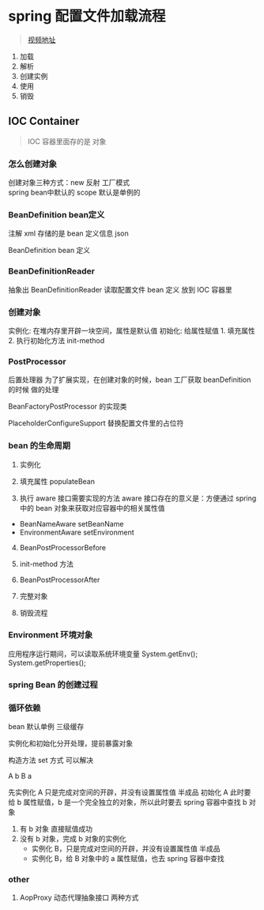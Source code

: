 # spring 配置文件加载流程

> [视频地址](https://www.bilibili.com/video/BV1iZ4y137CZ?p=7)

1. 加载
2. 解析
3. 创建实例
4. 使用
5. 销毁

## IOC Container

> IOC 容器里面存的是 对象

### 怎么创建对象

创建对象三种方式：new  反射  工厂模式     
spring bean中默认的 scope 默认是单例的

### BeanDefinition bean定义

注解
xml      存储的是 bean 定义信息
json 

BeanDefinition bean 定义

### BeanDefinitionReader 

抽象出 BeanDefinitionReader  读取配置文件 bean 定义 放到 IOC 容器里

### 创建对象

实例化: 在堆内存里开辟一块空间，属性是默认值 
初始化: 给属性赋值   1. 填充属性 2. 执行初始化方法 init-method

### PostProcessor

后置处理器 为了扩展实现，在创建对象的时候，bean 工厂获取 beanDefinition 的时候 做的处理

BeanFactoryPostProcessor 的实现类

PlaceholderConfigureSupport  替换配置文件里的占位符  

### bean 的生命周期

1. 实例化

2. 填充属性 populateBean 

3. 执行 aware 接口需要实现的方法 aware 接口存在的意义是：方便通过 spring 中的 bean 对象来获取对应容器中的相关属性值
- BeanNameAware setBeanName
- EnvironmentAware setEnvironment

4. BeanPostProcessorBefore 

5. init-method 方法

6. BeanPostProcessorAfter

7. 完整对象

8. 销毁流程

### Environment 环境对象

应用程序运行期间，可以读取系统环境变量
System.getEnv();
System.getProperties();


### spring Bean 的创建过程


### 循环依赖

bean 默认单例 三级缓存

实例化和初始化分开处理，提前暴露对象

构造方法 
set 方式 可以解决

A b
B a

先实例化 A 只是完成对空间的开辟，并没有设置属性值  半成品
初始化 A 此时要给 b 属性赋值，b 是一个完全独立的对象，所以此时要去 spring 容器中查找 b 对象
1. 有 b 对象 直接赋值成功
2. 没有 b 对象，完成 b 对象的实例化
    - 实例化 B，只是完成对空间的开辟，并没有设置属性值  半成品
    - 实例化 B，给 B 对象中的 a 属性赋值，也去 spring 容器中查找

### other

1. AopProxy 动态代理抽象接口
两种方式





